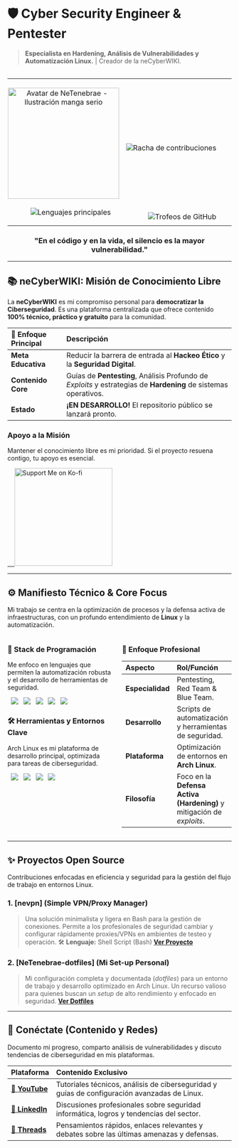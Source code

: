# 🛡️ Cyber Security Engineer & Pentester

> **Especialista en Hardening, Análisis de Vulnerabilidades y Automatización Linux.** | Creador de la neCyberWIKI.

<table style="width: 100%; border: none; padding: 0; margin: 0;">
    <tr>
        <td style="width: 50%; text-align: center; padding: 0;">
            <img src="https://i.postimg.cc/ZYMwtCnF/Untitled.jpg" alt="Avatar de NeTenebrae - Ilustración manga serio" width="250" /> 
        </td>
        <td style="width: 50%; text-align: right; padding: 0;">
            <img src="https://github-readme-streak-stats.herokuapp.com/?user=Netenebraes&theme=dark&hide_border=false&date_format=j%20M%5B%20Y%5D&background=1F222E" alt="Racha de contribuciones" />
        </td>
    </tr>
    <tr>
        <td style="width: 50%; text-align: left; padding: 0;">
            <img src="https://github-readme-stats.vercel.app/api/top-langs/?username=Netenebraes&layout=compact&theme=dark&langs_count=6&hide_title=true&bg_color=1F222E" alt="Lenguajes principales" />
        </td>
        <td style="width: 50%; text-align: right; padding: 0;">
          <img src="https://github-profile-trophy.vercel.app/?username=Netenebraes&theme=onedark&no-frame=true&bg_color=1F222E" alt="Trofeos de GitHub" />
        </td>
    </tr>
</table>

<h3 align="center">"En el código y en la vida, el silencio es la mayor vulnerabilidad."</h3>

---

## 📚 neCyberWIKI: Misión de Conocimiento Libre

La **neCyberWIKI** es mi compromiso personal para **democratizar la Ciberseguridad**. Es una plataforma centralizada que ofrece contenido **100% técnico, práctico y gratuito** para la comunidad.

| 🔑 Enfoque Principal | Descripción |
| :--- | :--- |
| **Meta Educativa** | Reducir la barrera de entrada al **Hackeo Ético** y la **Seguridad Digital**. |
| **Contenido Core** | Guías de **Pentesting**, Análisis Profundo de *Exploits* y estrategias de **Hardening** de sistemas operativos. |
| **Estado** | **¡EN DESARROLLO!** El repositorio público se lanzará pronto. |

### Apoyo a la Misión

Mantener el conocimiento libre es mi prioridad. Si el proyecto resuena contigo, tu apoyo es esencial.

<a href='https://ko-fi.com/G2G15D68T' target='_blank'>
    <img src='https://storage.ko-fi.com/cdn/brandasset/v2/support_me_on_kofi_dark.png' alt='Support Me on Ko-fi' width='220' />
</a>

---

## ⚙️ Manifiesto Técnico & Core Focus

Mi trabajo se centra en la optimización de procesos y la defensa activa de infraestructuras, con un profundo entendimiento de **Linux** y la automatización.

<div style="display: flex; justify-content: space-between; align-items: flex-start;">

<div style="width: 50%;">

### 💾 Stack de Programación

Me enfoco en lenguajes que permiten la automatización robusta y el desarrollo de herramientas de seguridad.

<p>
  <img src="https://img.shields.io/badge/Python-3776AB?style=for-the-badge&logo=python&logoColor=white" />
  <img src="https://img.shields.io/badge/Shell%20Script-121011?style=for-the-badge&logo=gnu-bash&logoColor=white" />
  <img src="https://img.shields.io/badge/JavaScript-F7DF1E?style=for-the-badge&logo=javascript&logoColor=black" />
  <img src="https://img.shields.io/badge/HTML5-E34F26?style=for-the-badge&logo=html5&logoColor=white" />
  <img src="https://img.shields.io/badge/CSS3-1572B6?style=for-the-badge&logo=css3&logoColor=white" />
</p>

### 🛠️ Herramientas y Entornos Clave

Arch Linux es mi plataforma de desarrollo principal, optimizada para tareas de ciberseguridad.

<p>
  <img src="https://img.shields.io/badge/Arch_Linux-1793D1?style=for-the-badge&logo=arch-linux&logoColor=white" />
  <img src="https://img.shields.io/badge/Vulnerability%20Analysis-9A2500?style=for-the-badge&logo=wireshark&logoColor=white" />
  <img src="https://img.shields.io/badge/PowerShell-5391FE?style=for-the-badge&logo=powershell&logoColor=white" />
  <img src="https://img.shields.io/badge/Git-F05032?style=for-the-badge&logo=git&logoColor=white" />
</p>

</div>
<div style="width: 50%; padding-left: 20px;">

### 🎯 Enfoque Profesional

| Aspecto | Rol/Función |
| :--- | :--- |
| **Especialidad** | Pentesting, Red Team & Blue Team. |
| **Desarrollo** | Scripts de automatización y herramientas de seguridad. |
| **Plataforma** | Optimización de entornos en **Arch Linux**. |
| **Filosofía** | Foco en la **Defensa Activa (Hardening)** y mitigación de *exploits*. |

</div>
</div>

---

## ✨ Proyectos Open Source

Contribuciones enfocadas en eficiencia y seguridad para la gestión del flujo de trabajo en entornos Linux.

### 1. [nevpn] (Simple VPN/Proxy Manager)
> Una solución minimalista y ligera en Bash para la gestión de conexiones. Permite a los profesionales de seguridad cambiar y configurar rápidamente proxies/VPNs en ambientes de testeo y operación.
> 🛠️ **Lenguaje:** Shell Script (Bash)
> [**Ver Proyecto**](https://github.com/Netenebraes/nevpn)

### 2. [NeTenebrae-dotfiles] (Mi Set-up Personal)
> Mi configuración completa y documentada (*dotfiles*) para un entorno de trabajo y desarrollo optimizado en Arch Linux. Un recurso valioso para quienes buscan un *setup* de alto rendimiento y enfocado en seguridad.
> [**Ver Dotfiles**](https://github.com/Netenebraes/NeTenebrae-dotfiles)

---

## 🔗 Conéctate (Contenido y Redes)

Documento mi progreso, comparto análisis de vulnerabilidades y discuto tendencias de ciberseguridad en mis plataformas.

| Plataforma | Contenido Exclusivo |
| :--- | :--- |
| [🎥 **YouTube**](https://www.youtube.com/@NeTenebrae) | Tutoriales técnicos, análisis de ciberseguridad y guías de configuración avanzadas de Linux. |
| [💼 **LinkedIn**](https://www.linkedin.com/in/netenebrae/) | Discusiones profesionales sobre seguridad informática, logros y tendencias del sector. |
| [💬 **Threads**](https://www.threads.com/@netenebrae) | Pensamientos rápidos, enlaces relevantes y debates sobre las últimas amenazas y defensas. |
